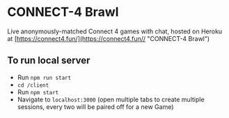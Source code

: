 # CONNECT-4 Brawl
Live anonymously-matched Connect 4 games with chat, hosted on Heroku at [https://connect4.fun/](https://connect4.fun// "CONNECT-4 Brawl")


## To run local server
- Run `npm run start`
- `cd /client`
- Run `npm start`
- Navigate to `localhost:3000` (open multiple tabs to create multiple sessions, every two will be paired off for a new Game)